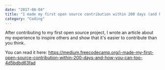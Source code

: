 ```yaml
---
date: "2017-08-04"
title: "I made my first open source contribution within 200 days (and how you can too)"
category: "Coding"
---
```


After contributing to my first open source project, I wrote an article about my experience to inspire others and show that it's easier to contribute than you think.

You can read it here: https://medium.freecodecamp.org/i-made-my-first-open-source-contribution-within-200-days-and-how-you-can-too-4d5bdbd63fad
